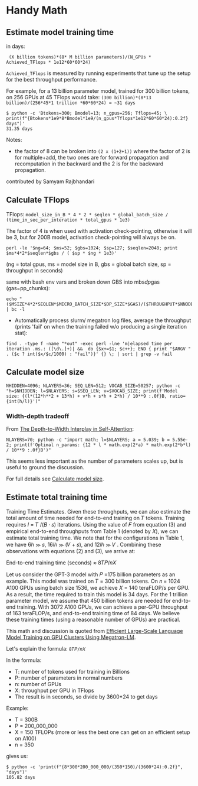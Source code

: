 # Handy Math


## Estimate model training time

in days:
```
 (X billion tokens)*(8* M billion parameters)/(N_GPUs * Achieved_TFlops * 1e12*60*60*24)
```

`Achieved_TFlops` is measured by running experiments that tune up the setup for the best throughput performance.

For example, for a 13 billion parameter model, trained for 300 billion tokens, on 256 GPUs at 45 TFlops would take: `(300 billion)*(8*13 billion)/(256*45*1 trillion *60*60*24) = ~31 days`

```
$ python -c 'Btokens=300; Bmodel=13; n_gpus=256; Tflops=45; \
print(f"{Btokens*1e9*8*Bmodel*1e9/(n_gpus*Tflops*1e12*60*60*24):0.2f} days")'
31.35 days
```

Notes:

- the factor of 8 can be broken into `(2 x (1+2+1))` where the factor of 2 is for multiple+add, the two ones are for forward propagation and recomputation in the backward and the 2 is for the backward propagation.

contributed by Samyam Rajbhandari


## Calculate TFlops


TFlops: `model_size_in_B * 4 * 2 * seqlen * global_batch_size / (time_in_sec_per_interation * total_gpus * 1e3)`

The factor of 4 is when used with activation check-pointing,
otherwise it will be 3, but for 200B model, activation check-pointing will always be on.

```
perl -le '$ng=64; $ms=52; $gbs=1024; $sp=127; $seqlen=2048; print $ms*4*2*$seqlen*$gbs / ( $sp * $ng * 1e3)'
```
(ng = total gpus, ms = model size in B, gbs = global batch size, sp = throughput in seconds)

same with bash env vars and broken down GBS into mbs*dp*gas (gas=pp_chunks):
```
echo "($MSIZE*4*2*SEQLEN*$MICRO_BATCH_SIZE*$DP_SIZE*$GAS)/($THROUGHPUT*$NNODES*4*1000)" | bc -l
```

- Automatically process slurm/ megatron log files, average the throughput (prints 'fail' on when the training failed w/o producing a single iteration stat):
```
find . -type f -name "*out" -exec perl -lne 'm|elapsed time per iteration .ms.: ([\d\.]+)| &&  do {$x+=$1; $c++}; END { print "$ARGV " . ($c ? int($x/$c/1000) : "fail")}' {} \; | sort | grep -v fail
```

## Calculate model size

```
NHIDDEN=4096; NLAYERS=36; SEQ_LEN=512; VOCAB_SIZE=50257; python -c "h=$NHIDDEN; l=$NLAYERS; s=$SEQ_LEN; v=$VOCAB_SIZE; print(f'Model size: {(l*(12*h**2 + 13*h) + v*h + s*h + 2*h) / 10**9 :.0f}B, ratio={int(h/l)}')"
```

### Width-depth tradeoff

From [The Depth-to-Width Interplay in Self-Attention](https://arxiv.org/abs/2006.12467):

```
NLAYERS=70; python -c "import math; l=$NLAYERS; a = 5.039; b = 5.55e-2; print(f'Optimal n_params: {12 * l * math.exp(2*a) * math.exp(2*b*l) / 10**9 :.0f}B')"
```
This seems less important as the number of parameters scales up, but is useful to ground the discussion.

For full details see [Calculate model size](../experiments/gpt2-utils.md).


## Estimate total training time

Training Time Estimates. Given these throughputs, we can also estimate the total amount of time needed for end-to-end training on 𝑇 tokens. Training requires 𝐼 = 𝑇 /(𝐵 · 𝑠) iterations. Using the value of 𝐹 from equation (3) and empirical end-to-end throughputs from Table 1 (denoted by 𝑋), we can estimate total training time. We note that for the configurations in Table 1, we have 6ℎ ≫ 𝑠, 16𝑙ℎ ≫ (𝑉 + 𝑠), and 12𝑙ℎ ≫ 𝑉 . Combining these observations with equations (2) and (3), we arrive at:

End-to-end training time (seconds) ≈ 8𝑇𝑃/𝑛𝑋

Let us consider the GPT-3 model with 𝑃 =175 billion parameters as an example. This model was trained on 𝑇 = 300 billion tokens. On 𝑛 = 1024 A100 GPUs using batch size 1536, we achieve 𝑋 = 140 teraFLOP/s per GPU. As a result, the time required to train this model is 34 days. For the 1 trillion parameter model, we assume that 450 billion tokens are needed for end-to-end training. With 3072 A100 GPUs, we can achieve a per-GPU throughput of 163 teraFLOP/s, and end-to-end training time of 84 days. We believe these training times (using a reasonable number of GPUs) are practical.


This math and discussion is quoted from [Efficient Large-Scale Language Model Training on GPU Clusters Using Megatron-LM](https://arxiv.org/abs/2104.04473).

Let's explain the formula: `8𝑇𝑃/𝑛𝑋`

In the formula:

- T: number of tokens used for training in Billions
- P: number of parameters in normal numbers
- n: number of GPUs
- X: throughput per GPU in TFlops
- The result is in seconds, so divide by 3600*24 to get days

Example:

- T = 300B
- P = 200_000_000
- X = 150 TFLOPs (more or less the best one can get on an efficient setup on A100)
- n = 350

gives us:

```
$ python -c 'print(f"{8*300*200_000_000/(350*150)/(3600*24):0.2f}", "days")'
105.82 days
```
